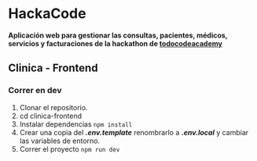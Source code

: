 # HackaCode
__Aplicación web para gestionar las consultas, pacientes, médicos, servicios y facturaciones de la hackathon de [todocodeacademy](https://todocodeacademy.com/)__


## Clinica - Frontend

### Correr en dev

1. Clonar el repositorio.
2. cd clinica-frontend
2. Instalar dependencias ```npm install```
3. Crear una copia del ***.env.template*** renombrarlo a ***.env.local*** y cambiar las variables de entorno.
4. Correr el proyecto ```npm run dev```



